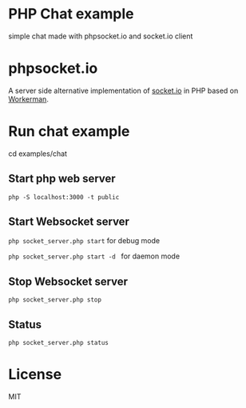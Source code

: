 # PHP Chat example
simple chat made with phpsocket.io and socket.io client

# phpsocket.io
A server side alternative implementation of [socket.io](https://github.com/socketio/socket.io) in PHP based on [Workerman](https://github.com/walkor/Workerman).<br>

# Run chat example
cd examples/chat

## Start php web server
```php -S localhost:3000 -t public```

## Start Websocket server
```php socket_server.php start``` for debug mode

```php socket_server.php start -d ``` for daemon mode

## Stop Websocket server
```php socket_server.php stop```

## Status
```php socket_server.php status```

# License
MIT